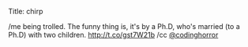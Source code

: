 Title: chirp

/me being trolled. The funny thing is, it's by a Ph.D, who's married (to a Ph.D) with two children. <a href="http://t.co/gst7W21b">http://t.co/gst7W21b</a> /cc <a href="http://twitter.com/codinghorror">@codinghorror</a>
